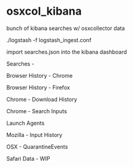 # osxcol_kibana
bunch of kibana searches w/ osxcollector data

./logstash -f logstash_ingest.conf

import searches.json into the kibana dashboard

Searches -

Browser History - Chrome

Browser History - Firefox

Chrome - Download History

Chrome - Search Inputs

Launch Agents 

Mozilla - Input History

OSX - QuarantineEvents

Safari Data - WIP
